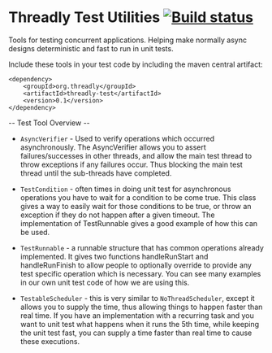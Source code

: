 Threadly Test Utilities [![Build status](https://badge.buildkite.com/8bfb74c7efa06fb26fd53f710996951a4e907a8b72d76ae8a6.svg)](https://buildkite.com/threadly/threadly-test)
========
Tools for testing concurrent applications.  Helping make normally async designs deterministic and fast to run in unit tests.

Include these tools in your test code by including the maven central artifact: 

```script
<dependency>
	<groupId>org.threadly</groupId>
	<artifactId>threadly-test</artifactId>
	<version>0.1</version>
</dependency>
```
-- Test Tool Overview --

*    `AsyncVerifier` - Used to verify operations which occurred asynchronously.  The AsyncVerifier allows you to assert failures/successes in other threads, and allow the main test thread to throw exceptions if any failures occur.  Thus blocking the main test thread until the sub-threads have completed.

*    `TestCondition` - often times in doing unit test for asynchronous operations you have to wait for a condition to be come true. This class gives a way to easily wait for those conditions to be true, or throw an exception if they do not happen after a given timeout. The implementation of TestRunnable gives a good example of how this can be used.

*    `TestRunnable` - a runnable structure that has common operations already implemented. It gives two functions handleRunStart and handleRunFinish to allow people to optionally override to provide any test specific operation which is necessary. You can see many examples in our own unit test code of how we are using this.

*    `TestableScheduler` - this is very similar to `NoThreadScheduler`, except it allows you to supply the time, thus allowing things to happen faster than real time. If you have an implementation with a recurring task and you want to unit test what happens when it runs the 5th time, while keeping the unit test fast, you can supply a time faster than real time to cause these executions.
